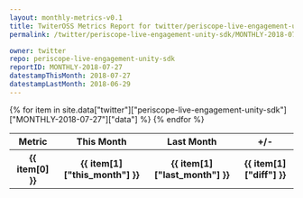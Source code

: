```yaml
---
layout: monthly-metrics-v0.1
title: TwiterOSS Metrics Report for twitter/periscope-live-engagement-unity-sdk | MONTHLY-2018-07-27 | 2018-07-27
permalink: /twitter/periscope-live-engagement-unity-sdk/MONTHLY-2018-07-27/

owner: twitter
repo: periscope-live-engagement-unity-sdk
reportID: MONTHLY-2018-07-27
datestampThisMonth: 2018-07-27
datestampLastMonth: 2018-06-29
---
```


<table style="width: 100%">
    <tr>
        <th>Metric</th>
        <th>This Month</th>
        <th>Last Month</th>
        <th>+/-</th>
    </tr>
    {% for item in site.data["twitter"]["periscope-live-engagement-unity-sdk"]["MONTHLY-2018-07-27"]["data"] %}
    <tr>
        <th>{{ item[0] }}</th>
        <th>{{ item[1]["this_month"] }}</th>
        <th>{{ item[1]["last_month"] }}</th>
        <th>{{ item[1]["diff"] }}</th>
    </tr>
    {% endfor %}
</table>

